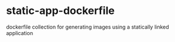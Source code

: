 # static-app-dockerfile
dockerfile collection for generating images using a statically linked application
